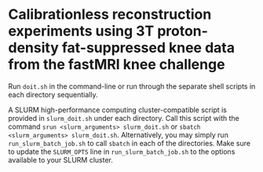 # Calibrationless reconstruction experiments using 3T proton-density fat-suppressed knee data from the fastMRI knee challenge

Run `doit.sh` in the command-line or run through the separate shell scripts in each directory sequentially.

A SLURM high-performance computing cluster-compatible script is provided in `slurm_doit.sh` under each directory. Call this script
with the command `srun <slurm_arguments> slurm_doit.sh` or `sbatch <slurm_arguments> slurm_doit.sh`. Alternatively, you may simply
run `run_slurm_batch_job.sh` to call `sbatch` in each of the directories. Make sure to update the `SLURM_OPTS` 
line in `run_slurm_batch_job.sh` to the options available to your SLURM cluster.
